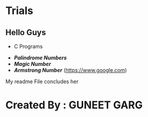 # Trials
## Hello Guys
- C Programs
* ***Palindrome Numbers***
* ***Magic Number***
* ***Armstrong Number*** (https://www.google.com)
 
 My readme File concludes her
 # Created By : GUNEET GARG 
